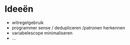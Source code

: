 # Ideeën

- witregelgebruik
- programmer sense / dedupliceren /patronen herkennen
- variabelescope minimaliseren
- ...